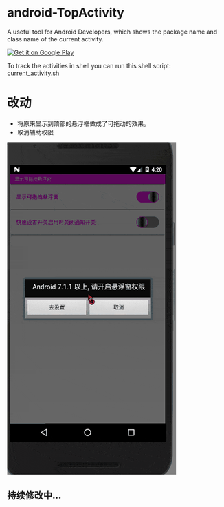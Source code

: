 
# android-TopActivity
A useful tool for Android Developers, which shows the package name and class name of the current activity.

<a href='https://play.google.com/store/apps/details?id=com.willme.topactivity'><img alt='Get it on Google Play' src='https://play.google.com/intl/en_us/badges/images/generic/en_badge_web_generic.png' width='200'/></a>

To track the activities in shell you can run this shell script: [current_activity.sh](https://gist.github.com/109021017/43e7f5ad1361ad9caa3e)

# 改动

- 将原来显示到顶部的悬浮框做成了可拖动的效果。
- 取消辅助权限

![效果图](https://github.com/KosmoSakura/android-TopActivity/raw/master/img/show.gif)

## 持续修改中...